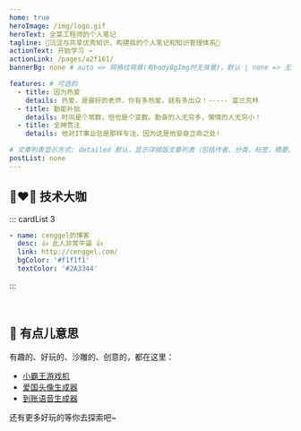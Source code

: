 ```yaml
---
home: true
heroImage: /img/logo.gif
heroText: 全菜工程师的个人笔记
tagline: 🚀沉淀与共享优秀知识，构建我的个人笔记和知识管理体系🚀
actionText: 开始学习 →
actionLink: /pages/a2f161/
bannerBg: none # auto => 网格纹背景(有bodyBgImg时无背景)，默认 | none => 无 | '大图地址' | background: 自定义背景样式       提示：如发现文本颜色不适应你的背景时可以到palette.styl修改$bannerTextColor变量

features: # 可选的
  - title: 因为热爱 
    details: 热爱，是最好的老师，你有多热爱，就有多出众！----- 富兰克林 
  - title: 勤能补拙 
    details: 时间是个常数，但也是个变数。勤奋的人无穷多，懒惰的人无穷小！ 
  - title: 全神贯注 
    details: 他对IT事业总是那样专注，因为这是他安身立命之处!

# 文章列表显示方式: detailed 默认，显示详细版文章列表（包括作者、分类、标签、摘要、分页等）| simple => 显示简约版文章列表（仅标题和日期）| none 不显示文章列表
postList: none
---
```


## 👨‍❤️‍👨 技术大咖 
::: cardList 3
```yaml
- name: cenggel的博客
  desc: 👍 此人非常牛逼 👍
  link: http://cenggel.com/
  bgColor: '#f1f1f1'
  textColor: '#2A3344'
```
:::

<br/>

## 🎉 有点儿意思 
有趣的、好玩的、沙雕的、创意的，都在这里：
- [小霸王游戏机](https://game.xugaoyi.com)
- [爱国头像生成器](https://avatar.xugaoyi.com/)
- [到账语音生成器](https://zfb.xugaoyi.com/)

还有更多好玩的等你去探索吧~



